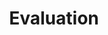 ---
title: Evaluation
sections:
  - type: hero_section
    title: System Evaluation
    align: center
  # - type: content_section
  #   content: >
  #     ![](/images/evolution.png)
  - type: content_card
    title: Whole system specifications
    content: >-
      <table>
      <thead>
        <tr>
          <th>Specification</th>
          <th>Value</th>
        </tr>
      </thead>
      <tbody>
        <tr>
          <td>Energy expended to complete a carriage</td>
          <td>60Wh</td>
        </tr>
        <tr>
          <td>Time taken to clean 1mx0.8m table</td>
          <td>2 minutes</td>
        </tr>
        <tr>
          <td>Time taken to detect and push button</td>
          <td>25 seconds</td>
        </tr>
        <tr>
          <td>Maximum slope of ramp travellable</td>
          <td>10°</td>
        </tr>
        <tr>
          <td>Maximum time needed to centre</td>
          <td>1 minute</td>
        </tr>
        <tr>
          <td>Time taken to complete a carriage in Webots</td>
          <td>20 minutes</td>
        </tr>
      </tbody>
      </table>
      
      
      Based on the energy consumption reported by Webots at the end of a whole-carriage system run, a 6000mAh battery (14.4V) would deliver enough power to last a single use even with overhead, and could be easily switched out if short on time or fully recharged in under an hour (especially as the battery will likely not have been depleted).


      The coverage remains at over 95% as in the previous demo and as the head has a disinfectant covered sponge attached, which disinfects the tables.


      The current cleaning mechanism includes a robust feedback loop that allows the arm to recover itself from any position, given the complexity of surfaces and items it will encounter. Our carriage was set up with 6 table seats in total, matching the number expected in a real train carriage. We find the current performance acceptable for use during a deep-clean of the train at night, as the robots can help alleviate the need for many cleaners to deep-clean the trains. For use during the day, more testing and optimisation will be needed to bring the time down to around 10 minutes. The bottleneck was in calculating joint values using kinematics, which can be improved with more accurate calculations of optimal PID values to scale subsequent wipe actions after the first one in the carriage. We also note that time-sensitive performance recorded by Webots may not reflect real world application.


      We expect the robot will work on 3 buttons throughout a carriage, one to open the door to get into the carriage, and one at either end of the carriage. With the ability to manipulate the buttons, the robot can travel on and off the carriage by itself without requiring a cleaner’s assistance; thus the 75 seconds expected to open and close doors can be considered a significant improvement from the time and risks involved in having the cleaner guide the robot on and off carriage, as well as enabling the cleaner to streamline the process of setting up accessible ramps and powering on the robots. The cleaner can then focus on clearing rubbish and picking up valuables left behind. We also note that if the robot is able to push the button and pass through the door to get into the carriage, it will likely be already close to centred in the aisle and won’t require the maximum 1 minute for centering before cleaning.


      Given the robot’s tested ability to move up and down slopes up to 10° steep, exceeding [the standardised maximum gradient of 1:12](https://assets.publishing.service.gov.uk/government/uploads/system/uploads/attachment_data/file/918425/design-standards-accessible-stations.pdf), the ability to autonomously navigate into the carriage can be developed and tested in the future using the existing implementation for button detection and aisle movement.
seo:
  type: stackbit_page_meta
  title: Privacy and Terms
  description: This is the evaluation page
layout: advanced
---